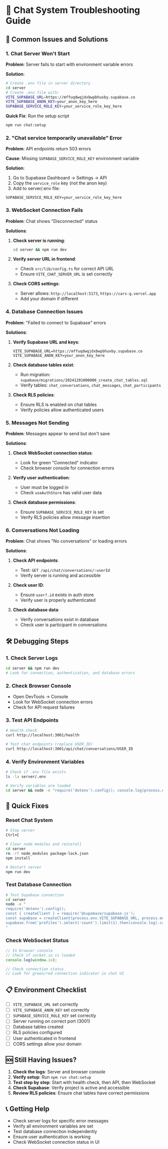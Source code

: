 # 🔧 Chat System Troubleshooting Guide

## 🚨 Common Issues and Solutions

### 1. Chat Server Won't Start

**Problem**: Server fails to start with environment variable errors

**Solution**:
```bash
# Create .env file in server directory
cd server
# Create .env file with:
VITE_SUPABASE_URL=https://mffuqdwqjdxbwpbhuxby.supabase.co
VITE_SUPABASE_ANON_KEY=your_anon_key_here
SUPABASE_SERVICE_ROLE_KEY=your_service_role_key_here
```

**Quick Fix**: Run the setup script
```bash
npm run chat:setup
```

### 2. "Chat service temporarily unavailable" Error

**Problem**: API endpoints return 503 errors

**Cause**: Missing `SUPABASE_SERVICE_ROLE_KEY` environment variable

**Solution**:
1. Go to Supabase Dashboard → Settings → API
2. Copy the `service_role` key (not the anon key)
3. Add to server/.env file:
```env
SUPABASE_SERVICE_ROLE_KEY=your_service_role_key_here
```

### 3. WebSocket Connection Fails

**Problem**: Chat shows "Disconnected" status

**Solutions**:
1. **Check server is running**:
   ```bash
   cd server && npm run dev
   ```

2. **Verify server URL in frontend**:
   - Check `src/lib/config.ts` for correct API URL
   - Ensure `VITE_CHAT_SERVER_URL` is set correctly

3. **Check CORS settings**:
   - Server allows: `http://localhost:5173`, `https://cars-g.vercel.app`
   - Add your domain if different

### 4. Database Connection Issues

**Problem**: "Failed to connect to Supabase" errors

**Solutions**:
1. **Verify Supabase URL and keys**:
   ```env
   VITE_SUPABASE_URL=https://mffuqdwqjdxbwpbhuxby.supabase.co
   VITE_SUPABASE_ANON_KEY=your_anon_key_here
   ```

2. **Check database tables exist**:
   - Run migration: `supabase/migrations/20241201000000_create_chat_tables.sql`
   - Verify tables: `chat_conversations`, `chat_messages`, `chat_participants`

3. **Check RLS policies**:
   - Ensure RLS is enabled on chat tables
   - Verify policies allow authenticated users

### 5. Messages Not Sending

**Problem**: Messages appear to send but don't save

**Solutions**:
1. **Check WebSocket connection status**:
   - Look for green "Connected" indicator
   - Check browser console for connection errors

2. **Verify user authentication**:
   - User must be logged in
   - Check `useAuthStore` has valid user data

3. **Check database permissions**:
   - Ensure `SUPABASE_SERVICE_ROLE_KEY` is set
   - Verify RLS policies allow message insertion

### 6. Conversations Not Loading

**Problem**: Chat shows "No conversations" or loading errors

**Solutions**:
1. **Check API endpoints**:
   - Test: `GET /api/chat/conversations/:userId`
   - Verify server is running and accessible

2. **Check user ID**:
   - Ensure `user?.id` exists in auth store
   - Verify user is properly authenticated

3. **Check database data**:
   - Verify conversations exist in database
   - Check user is participant in conversations

## 🛠️ Debugging Steps

### 1. Check Server Logs
```bash
cd server && npm run dev
# Look for connection, authentication, and database errors
```

### 2. Check Browser Console
- Open DevTools → Console
- Look for WebSocket connection errors
- Check for API request failures

### 3. Test API Endpoints
```bash
# Health check
curl http://localhost:3001/health

# Test chat endpoints (replace USER_ID)
curl http://localhost:3001/api/chat/conversations/USER_ID
```

### 4. Verify Environment Variables
```bash
# Check if .env file exists
ls -la server/.env

# Verify variables are loaded
cd server && node -e "require('dotenv').config(); console.log(process.env.VITE_SUPABASE_URL)"
```

## 🔧 Quick Fixes

### Reset Chat System
```bash
# Stop server
Ctrl+C

# Clear node modules and reinstall
cd server
rm -rf node_modules package-lock.json
npm install

# Restart server
npm run dev
```

### Test Database Connection
```bash
# Test Supabase connection
cd server
node -e "
require('dotenv').config();
const { createClient } = require('@supabase/supabase-js');
const supabase = createClient(process.env.VITE_SUPABASE_URL, process.env.VITE_SUPABASE_ANON_KEY);
supabase.from('profiles').select('count').limit(1).then(console.log).catch(console.error);
"
```

### Check WebSocket Status
```javascript
// In browser console
// Check if socket.io is loaded
console.log(window.io);

// Check connection status
// Look for green/red connection indicator in chat UI
```

## 📋 Environment Checklist

- [ ] `VITE_SUPABASE_URL` set correctly
- [ ] `VITE_SUPABASE_ANON_KEY` set correctly  
- [ ] `SUPABASE_SERVICE_ROLE_KEY` set correctly
- [ ] Server running on correct port (3001)
- [ ] Database tables created
- [ ] RLS policies configured
- [ ] User authenticated in frontend
- [ ] CORS settings allow your domain

## 🆘 Still Having Issues?

1. **Check the logs**: Server and browser console
2. **Verify setup**: Run `npm run chat:setup`
3. **Test step by step**: Start with health check, then API, then WebSocket
4. **Check Supabase**: Verify project is active and accessible
5. **Review RLS policies**: Ensure chat tables have correct permissions

## 📞 Getting Help

- Check server logs for specific error messages
- Verify all environment variables are set
- Test database connection independently
- Ensure user authentication is working
- Check WebSocket connection status in UI
